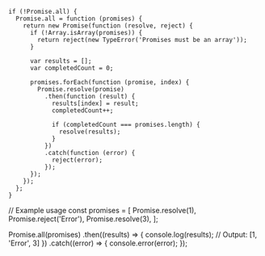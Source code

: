 ```
if (!Promise.all) {
  Promise.all = function (promises) {
    return new Promise(function (resolve, reject) {
      if (!Array.isArray(promises)) {
        return reject(new TypeError('Promises must be an array'));
      }

      var results = [];
      var completedCount = 0;

      promises.forEach(function (promise, index) {
        Promise.resolve(promise)
          .then(function (result) {
            results[index] = result;
            completedCount++;

            if (completedCount === promises.length) {
              resolve(results);
            }
          })
          .catch(function (error) {
            reject(error);
          });
      });
    });
  };
}
```
// Example usage
const promises = [
  Promise.resolve(1),
  Promise.reject('Error'),
  Promise.resolve(3),
];

Promise.all(promises)
  .then((results) => {
    console.log(results);
    // Output: [1, 'Error', 3]
  })
  .catch((error) => {
    console.error(error);
  });


